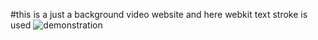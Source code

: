 #this is a just a background video website and here webkit text stroke is used
![demonstration](https://github.com/Jishnumo/Bg-Video/assets/147910757/c6c65d23-4862-479b-9610-80942519e133)
